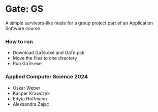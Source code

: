 # Gate: GS
A simple survivors-like made for a group project part of an Application Software course
### How to run
 - Download GaTe.exe and GaTe.pck
 - Move the files to one directory
 - Run GaTe.exe
### Applied Computer Science 2024
- Oskar Weber  
- Kacper Krawczyk  
- Edyta Hoffmann  
- Aleksandra Zając
